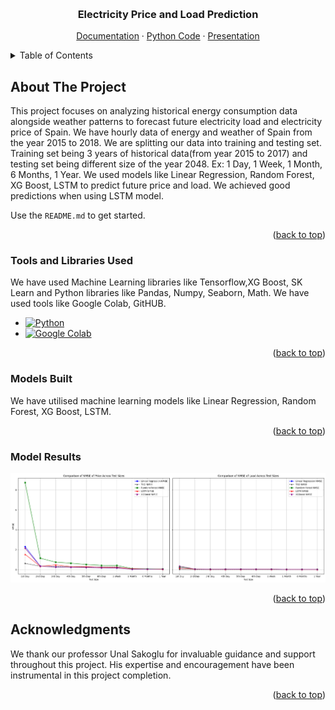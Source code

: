 <!-- Improved compatibility of back to top link: See: https://github.com/othneildrew/Best-README-Template/pull/73 -->
<a name="readme-top"></a>
<!--
*** Thanks for checking out the Best-README-Template. If you have a suggestion
*** that would make this better, please fork the repo and create a pull request
*** or simply open an issue with the tag "enhancement".
*** Don't forget to give the project a star!
*** Thanks again! Now go create something AMAZING! :D
-->



<!-- PROJECT SHIELDS -->
<!--
*** I'm using markdown "reference style" links for readability.
*** Reference links are enclosed in brackets [ ] instead of parentheses ( ).
*** See the bottom of this document for the declaration of the reference variables
*** for contributors-url, forks-url, etc. This is an optional, concise syntax you may use.
*** https://www.markdownguide.org/basic-syntax/#reference-style-links
-->



<!-- PROJECT LOGO -->
<br />
<div align="center">
  <a href="https://github.com/othneildrew/Best-README-Template">
  </a>

  <h3 align="center">Electricity Price and Load Prediction</h3>
    <a href="[https://github.com/othneildrew/Best-README-Template](https://github.com/capstone606/DATA-606-Capstone-Project/blob/main/DS606_TeamG_Boddu_Khan_Madhireddy_Malyala_EnergyLoadAndPricePrediction_Final_Report.pdf)">Documentation</a>
    ·
    <a href="https://github.com/capstone606/DATA-606-Capstone-Project/blob/main/DS606_TeamG_Boddu_Khan_Madhireddy_Malyala_EnergyLoadAndPricePrediction_Final.ipynb">Python Code</a>
     ·
    <a href="https://github.com/capstone606/DATA-606-Capstone-Project/blob/main/DS606_TeamG_Boddu_Khan_Madhireddy_Malyala_EnergyLoadAndPricePrediction_P3Final.pptx">Presentation</a>
    
  </p>
</div>



<!-- TABLE OF CONTENTS -->
<details>
  <summary>Table of Contents</summary>
  <ol>
    <li>
      <a href="#about-the-project">About The Project</a>
    </li>
    <li>
      <a href="#Tools-and-Libraries-Used">Tools and Libraries Used</a>
    </li>
    <li><a href="#Models-Built">Models Built</a></li>
    <li><a href="#Model-Results">Model Results</a></li>
    <li><a href="#Acknowledgments">Acknowledgments</a></li>
  </ol>
</details>



<!-- ABOUT THE PROJECT -->
## About The Project



This project focuses on analyzing historical energy consumption data alongside weather patterns to forecast future electricity load and electricity price of Spain. We have hourly data of energy and weather of Spain from the year 2015 to 2018. We are splitting our data into training and testing set. Training set being 3 years of historical data(from year 2015 to 2017) and testing set being different size of the year 2048. Ex: 1 Day, 1 Week, 1 Month, 6 Months, 1 Year. We used models like Linear Regression, Random Forest, XG Boost, LSTM to predict future price and load. We achieved good predictions when using LSTM model.    

Use the `README.md` to get started.

<p align="right">(<a href="#readme-top">back to top</a>)</p>


<!--Tools and Libraries Used -->
### Tools and Libraries Used

We have used Machine Learning libraries like Tensorflow,XG Boost, SK Learn and Python libraries like Pandas, Numpy, Seaborn, Math. We have used tools like Google Colab, GitHUB.

* [![Python][Python]][Python-url]
* [![Google Colab][Google Colab]][Google Colab-url]

<p align="right">(<a href="#readme-top">back to top</a>)</p>


<!--Models Built -->
### Models Built

We have utilised machine learning models like Linear Regression, Random Forest, XG Boost, LSTM.


<p align="right">(<a href="#readme-top">back to top</a>)</p>

<!--Model Results -->
### Model Results

[![model-screenshot][model-screenshot]](https://drive.google.com/file/d/17pxZ9VieDR9wWMWN20FwRj8Nd0OGQJSt/view)


<p align="right">(<a href="#readme-top">back to top</a>)</p>



<!-- ACKNOWLEDGMENTS -->
## Acknowledgments

We thank our professor Unal Sakoglu for invaluable guidance and support throughout this project. His expertise and encouragement have been instrumental in this project completion. 



<p align="right">(<a href="#readme-top">back to top</a>)</p>



<!-- MARKDOWN LINKS & IMAGES -->
<!-- https://www.markdownguide.org/basic-syntax/#reference-style-links -->

[Python]: https://djeqr6to3dedg.cloudfront.net/repo-logos/library/python/live/logo.png 
[Python-url]: https://python.org/
[Google Colab]:https://media.licdn.com/dms/image/D5612AQFCsBJ9kV2Meg/article-cover_image-shrink_600_2000/0/1693671062221?e=2147483647&v=beta&t=kuUAueWD4OeUWzJd6f_zqZbBT6KO3xgW_Uw-2AcCb0M

[Google Colab-url]: https://colab.research.google.com/
[model-screenshot]: https://github.com/capstone606/DATA-606-Capstone-Project/blob/main/tso%20compare.png?raw=true

